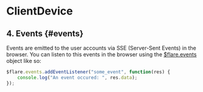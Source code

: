 # ClientDevice

## 4. Events {#events}
Events are emitted to the user accounts via SSE (Server-Sent Events) in the browser.
You can listen to this events in the browser using the [$flare.events](./flare-variable.md#flare-events) object like so:
```js
$flare.events.addEventListener("some_event", function(res) {
    console.log("An event occured: ", res.data);
});
```
